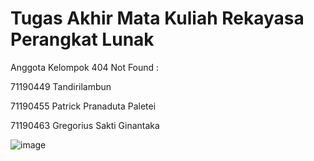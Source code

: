# Tugas Akhir Mata Kuliah Rekayasa Perangkat Lunak

Anggota Kelompok 404 Not Found  :

71190449  Tandirilambun

71190455  Patrick Pranaduta Paletei

71190463  Gregorius Sakti Ginantaka

![image](https://user-images.githubusercontent.com/89846301/140538032-06acccaf-8ac7-42f4-b1a8-7e7f5000fade.png)

